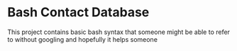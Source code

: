 Bash Contact Database
===

This project contains basic bash syntax
that someone might be able to refer to 
without googling and hopefully it helps
someone

